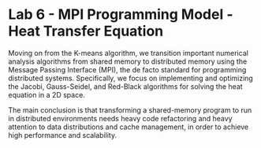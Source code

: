 # Lab 6 - MPI Programming Model - Heat Transfer Equation

Moving on from the K-means algorithm, we transition important numerical analysis algorithms from shared memory to distributed memory using the Message Passing Interface (MPI), the de facto standard for programming distributed systems. Specifically, we focus on implementing and optimizing the Jacobi, Gauss-Seidel, and Red-Black algorithms for solving the heat equation in a 2D space.

The main conclusion is that transforming a shared-memory program to run in distributed environments needs heavy code refactoring and heavy attention to data distributions and cache management, in order to achieve high performance and scalability.